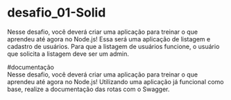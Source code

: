 # desafio_01-Solid
Nesse desafio, você deverá criar uma aplicação para treinar o que aprendeu até agora no Node.js!  Essa será uma aplicação de listagem e cadastro de usuários. Para que a listagem de usuários funcione, o usuário que solicita a listagem deve ser um admin.

#documentação
Nesse desafio, você deverá criar uma aplicação para treinar o que aprendeu até agora no Node.js!
Utilizando uma aplicação já funcional como base, realize a documentação das rotas com o Swagger.
